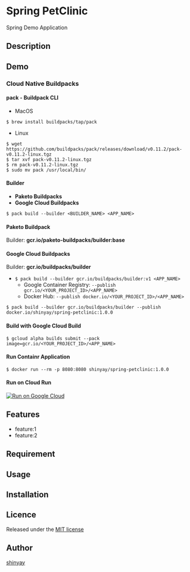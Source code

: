 # Spring PetClinic

Spring Demo Application

## Description

## Demo
### Cloud Native Buildpacks
#### pack - Buildpack CLI

- MacOS 
```
$ brew install buildpacks/tap/pack
```

- Linux
```
$ wget https://github.com/buildpacks/pack/releases/download/v0.11.2/pack-v0.11.2-linux.tgz
$ tar xvf pack-v0.11.2-linux.tgz
$ rm pack-v0.11.2-linux.tgz
$ sudo mv pack /usr/local/bin/
```

#### Builder

- **Paketo Buildpacks**
- **Google Cloud Buildpacks**

`$ pack build --builder <BUILDER_NAME> <APP_NAME>`

#### Paketo Buildpack

Builder: **gcr.io/paketo-buildpacks/builder:base**

#### Google Cloud Buildpacks

Builder: **gcr.io/buildpacks/builder**

- `$ pack build --builder gcr.io/buildpacks/builder:v1 <APP_NAME>`
  - Google Container Registry: `--publish gcr.io/<YOUR_PROJECT_ID>/<APP_NAME>`
  - Docker Hub: `--publish docker.io/<YOUR_PROJECT_ID>/<APP_NAME>`

```
$ pack build --builder gcr.io/buildpacks/builder --publish docker.io/shinyay/spring-petclinic:1.0.0
```

#### Build with Google Cloud Build

```
$ gcloud alpha builds submit --pack image=gcr.io/<YOUR_PROJECT_ID>/<APP_NAME>
```

#### Run Containr Application
```
$ docker run --rm -p 8080:8080 shinyay/spring-petclinic:1.0.0
```

#### Run on Cloud Run

[![Run on Google Cloud](https://deploy.cloud.run/button.svg)](https://deploy.cloud.run?dir=src)

## Features

- feature:1
- feature:2

## Requirement

## Usage

## Installation

## Licence

Released under the [MIT license](https://gist.githubusercontent.com/shinyay/56e54ee4c0e22db8211e05e70a63247e/raw/34c6fdd50d54aa8e23560c296424aeb61599aa71/LICENSE)

## Author

[shinyay](https://github.com/shinyay)
